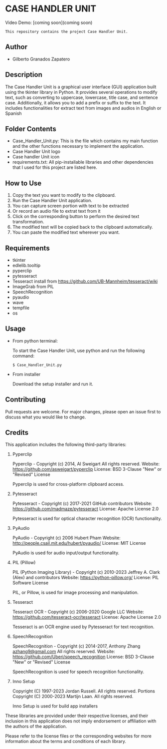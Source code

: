 # CASE HANDLER UNIT

Video Demo: [coming soon](coming soon)

    This repository contains the project Case Handler Unit.

## Author

- Gilberto Granados Zapatero

## Description

The Case Handler Unit is a graphical user interface (GUI) application built using the tkinter library in Python. It provides several operations to modify text, such as converting to uppercase, lowercase, title case, and sentence case. Additionally, it allows you to add a prefix or suffix to the text. It includes functionalities for extract text from images and audios in English or Spanish

## Folder Contents

- Case_Handler_Unit.py: This is the file which contains my main function and the other functions necessary to implement the application.
- Case Handler Unit logo
- Case handler Unit icon
- requirements.txt: All pip-installable libraries and other dependencies that I used for this project are listed here.

## How to Use

1. Copy the text you want to modify to the clipboard.
2. Run the Case Handler Unit application.
3. You can capture screen portion with text to be extracted
4. Or record an audio file to extrat text from it
5. Click on the corresponding button to perform the desired text transformation.
6. The modified text will be copied back to the clipboard automatically.
7. You can paste the modified text wherever you want.

## Requirements

- tkinter
- edlelib.tooltip
- pyperclip
- pytesseract
- Tesseract install from https://github.com/UB-Mannheim/tesseract/wiki
- ImageGrab from PIL 
- SpeechRecognition
- pyaudio
- wave
- tempfile
- os

## Usage
- From python terminal:

   To start the Case Handler Unit, use python and run the following command:

      $ Case_Handler_Unit.py

- From installer

   Download the setup installer and run it.

## Contributing

Pull requests are welcome. For major changes, please open an issue first to discuss what you would like to change.

## Credits

This application includes the following third-party libraries:

1. Pyperclip

   Pyperclip - Copyright (c) 2014, Al Sweigart
   All rights reserved.
   Website: https://github.com/asweigart/pyperclip
   License: BSD 3-Clause "New" or "Revised" License

   Pyperclip is used for cross-platform clipboard access.

2. Pytesseract

   Pytesseract - Copyright (c) 2017-2021 GitHub contributors
   Website: https://github.com/madmaze/pytesseract
   License: Apache License 2.0

   Pytesseract is used for optical character recognition (OCR) functionality.

3. PyAudio

   PyAudio - Copyright (c) 2006 Hubert Pham
   Website: http://people.csail.mit.edu/hubert/pyaudio/
   License: MIT License

   PyAudio is used for audio input/output functionality.

4. PIL (Pillow)

   PIL (Python Imaging Library) - Copyright (c) 2010-2023 Jeffrey A. Clark (Alex) and contributors
   Website: https://python-pillow.org/
   License: PIL Software License

   PIL, or Pillow, is used for image processing and manipulation.

5. Tesseract

   Tesseract OCR - Copyright (c) 2006-2020 Google LLC
   Website: https://github.com/tesseract-ocr/tesseract
   License: Apache License 2.0

   Tesseract is an OCR engine used by Pytesseract for text recognition.

6. SpeechRecognition

   SpeechRecognition - Copyright (c) 2014-2017, Anthony Zhang <azhang9@gmail.com>
   All rights reserved.
   Website: https://github.com/Uberi/speech_recognition
   License: BSD 3-Clause "New" or "Revised" License

   SpeechRecognition is used for speech recognition functionality.

7. Inno Setup

   Copyright (C) 1997-2023 Jordan Russell. All rights reserved.
   Portions Copyright (C) 2000-2023 Martijn Laan. All rights reserved.

   Inno Setup is used for build app installers

   
These libraries are provided under their respective licenses, and their inclusion in this application does not imply endorsement or affiliation with the authors of the application.

Please refer to the license files or the corresponding websites for more information about the terms and conditions of each library.
